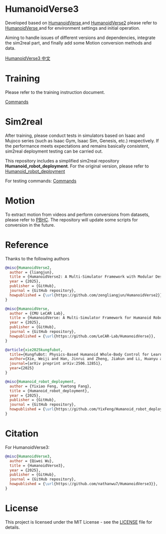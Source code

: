 # HumanoidVerse3 
Developed based on [HumanoidVerse ](README_V1.md) and [HumanoidVerse2](README_V2.md) please refer to [HumanoidVerse ](README_HumanoidVerse.md) and for environment settings and initial operation.  

Aiming to handle issues of different versions and dependencies, integrate the sim2real part, and finally add some Motion conversion methods and data.

[HumanoidVerse3 中文 ](README_V3_zh.md)

# Training
Please refer to the training instruction document.

[Commands](Commands.md)


# Sim2real
After training, please conduct tests in simulators based on Isaac and Mujoco series (such as Isaac Gym, Isaac Sim, Genesis, etc.) respectively. If the performance meets expectations and remains basically consistent, sim2real deployment testing can be carried out.

This repository includes a simplified sim2real repository **Humanoid_robot_deployment**. For the original version, please refer to
[Humanoid_robot_deployment](https://github.com/YixFeng/Humanoid_robot_deployment)

For testing commands:
[Commands](Commands.md)


# Motion
To extract motion from videos and perform conversions from datasets, please refer to [PBHC](https://github.com/TeleHuman/PBHC).
The repository will update some scripts for conversion in the future.

# Reference
Thanks to the following authors

```bibtex
@misc{HumanoidVerse2,
  author = {liangjun},
  title = {HumanoidVerse2: A Multi-Simulator Framework with Modular Design for Humanoid Robot Sim-to-Real Learning},
  year = {2025},
  publisher = {GitHub},
  journal = {GitHub repository},
  howpublished = {\url{https://github.com/zengliangjun/HumanoidVerse2}},
}

@misc{HumanoidVerse,
  author = {CMU LeCAR Lab},
  title = {HumanoidVerse: A Multi-Simulator Framework for Humanoid Robot Sim-to-Real Learning},
  year = {2025},
  publisher = {GitHub},
  journal = {GitHub repository},
  howpublished = {\url{https://github.com/LeCAR-Lab/HumanoidVerse}},
}

@article{xie2025kungfubot,
  title={KungfuBot: Physics-Based Humanoid Whole-Body Control for Learning Highly-Dynamic Skills},
  author={Xie, Weiji and Han, Jinrui and Zheng, Jiakun and Li, Huanyu and Liu, Xinzhe and Shi, Jiyuan and Zhang, Weinan and Bai, Chenjia and Li, Xuelong},
  journal={arXiv preprint arXiv:2506.12851},
  year={2025}
}

@misc{Humanoid_robot_deployment,
  author = {Yixiao Feng, Yuetong Fang},
  title = {Humanoid_robot_deployment},
  year = {2025},
  publisher = {GitHub},
  journal = {GitHub repository},
  howpublished = {\url{https://github.com/YixFeng/Humanoid_robot_deployment}},
}

```
# Citation
For HumanoidVerse3:
```bibtex
@misc{HumanoidVerse3,
  author = {Qiwei Wu},
  title = {HumanoidVerse3},
  year = {2025},
  publisher = {GitHub},
  journal = {GitHub repository},
  howpublished = {\url{https://github.com/nathanwu7/HumanoidVerse3}},
}
```
# License

This project is licensed under the MIT License - see the [LICENSE](LICENSE) file for details.



